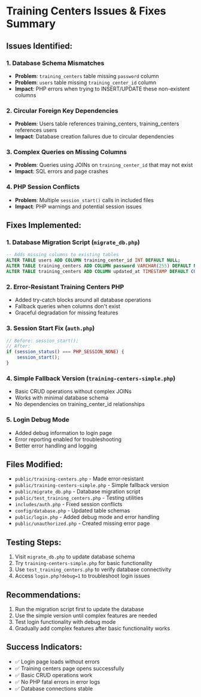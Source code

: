 # Training Centers Issues & Fixes Summary

## Issues Identified:

### 1. Database Schema Mismatches
- **Problem**: `training_centers` table missing `password` column
- **Problem**: `users` table missing `training_center_id` column  
- **Impact**: PHP errors when trying to INSERT/UPDATE these non-existent columns

### 2. Circular Foreign Key Dependencies
- **Problem**: Users table references training_centers, training_centers references users
- **Impact**: Database creation failures due to circular dependencies

### 3. Complex Queries on Missing Columns
- **Problem**: Queries using JOINs on `training_center_id` that may not exist
- **Impact**: SQL errors and page crashes

### 4. PHP Session Conflicts
- **Problem**: Multiple `session_start()` calls in included files
- **Impact**: PHP warnings and potential session issues

## Fixes Implemented:

### 1. Database Migration Script (`migrate_db.php`)
```sql
-- Adds missing columns to existing tables
ALTER TABLE users ADD COLUMN training_center_id INT DEFAULT NULL;
ALTER TABLE training_centers ADD COLUMN password VARCHAR(255) DEFAULT NULL;
ALTER TABLE training_centers ADD COLUMN updated_at TIMESTAMP DEFAULT CURRENT_TIMESTAMP ON UPDATE CURRENT_TIMESTAMP;
```

### 2. Error-Resistant Training Centers PHP
- Added try-catch blocks around all database operations
- Fallback queries when columns don't exist
- Graceful degradation for missing features

### 3. Session Start Fix (`auth.php`)
```php
// Before: session_start();
// After:
if (session_status() === PHP_SESSION_NONE) {
    session_start();
}
```

### 4. Simple Fallback Version (`training-centers-simple.php`)
- Basic CRUD operations without complex JOINs
- Works with minimal database schema
- No dependencies on training_center_id relationships

### 5. Login Debug Mode
- Added debug information to login page
- Error reporting enabled for troubleshooting
- Better error handling and logging

## Files Modified:
- `public/training-centers.php` - Made error-resistant
- `public/training-centers-simple.php` - Simple fallback version
- `public/migrate_db.php` - Database migration script
- `public/test_training_centers.php` - Testing utilities
- `includes/auth.php` - Fixed session conflicts
- `config/database.php` - Updated table schemas
- `public/login.php` - Added debug mode and error handling
- `public/unauthorized.php` - Created missing error page

## Testing Steps:
1. Visit `migrate_db.php` to update database schema
2. Try `training-centers-simple.php` for basic functionality
3. Use `test_training_centers.php` to verify database connectivity
4. Access `login.php?debug=1` to troubleshoot login issues

## Recommendations:
1. Run the migration script first to update the database
2. Use the simple version until complex features are needed
3. Test login functionality with debug mode
4. Gradually add complex features after basic functionality works

## Success Indicators:
- ✅ Login page loads without errors
- ✅ Training centers page opens successfully  
- ✅ Basic CRUD operations work
- ✅ No PHP fatal errors in error logs
- ✅ Database connections stable
